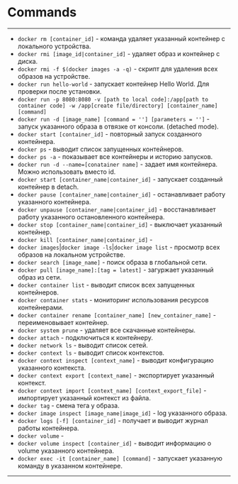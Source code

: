 # Commands
***
- `docker rm [container_id]` - команда удаляет указанный контейнер с локального устройства.
- `docker rmi [image_id|container_id]` - удаляет образ и контейнер с диска.
- `docker rmi -f $(docker images -a -q)` - скрипт для удаления всех образов на устройстве.
- `docker run hello-world` - запускает контейнер Hello World. Для проверки после установки.
- `docker run -p 8080:8080 -v [path to local code]:/app[path to container code] -w /app[create file/directory] [container_name] [command]`
- `docker run -d [image_name] [command = ''] [parameters = '']` - запуск указанного образа  в отвязке от консоли. (detached mode).
- `docker start [container_id]` - повторный запуск созданного контейнера.
- `docker ps` - выводит список запущенных контейнеров.
- `docker ps -a` - показывает все контейнеры и историю запусков.
- `docker run -d --name=[conatainer name]` - задает имя контейнера. Можно использовать вместо id.
- `docker start [container_name|container_id]` - запускает созданный контейнер в detach.
- `docker pause [container_name|container_id]` - останавливает работу указанного контейнера.
- `docker unpause [container_name|container_id]` - восстанавливает работу указанного остановленного контейнера.
- `docker stop [container_name|container_id]` - выключает указанный контейнер.
- `docker kill [container_name|container_id]` - 
- `docker images`|`docker image -ls`|`docker image list` - просмотр всех образов на локальном устройстве.
- `docker search [image_name]` - поиск образа в глобальной сети.
- `docker pull [inage_name]:[tag = latest]` - загуржает указанный образ из сети.
- `docker container list` - выводит список всех запущенных контейнеров.
- `docker container stats` - мониторинг использования ресурсов контейнерами.
- `docker container rename [container_name] [new_container_name]` - переименовывает контейнер.
- `docker system prune` - удаляет все скачанные контейнеры.
- `docker attach` - подключиться к контейнеру.
- `docker network ls` - выводит список сетей.
- `docker context ls` - выводит список контекстов.
- `docker context inspect [context_name]` - выводит конфигурацию указанного контекста.
- `docker context export [context_name]` - экспортирует указанный контекст.
- `docker context import [context_name] [context_export_file]` - импортирует указанный контекст из файла.
- `docker tag` - смена тега у образа.
- `docker image inspect [image_name|image_id]` - log указанного образа.
- `docker logs [-f] [container_id]` - получает и выводит журнал работы контейнера.
- `docker volume` - 
- `docker volume inspect [container_id]` - выводит информацию о volume указанного контейнера.
- `docker exec -it [container_name] [command]` - запускает указанную команду в указанном контейнере.
***
